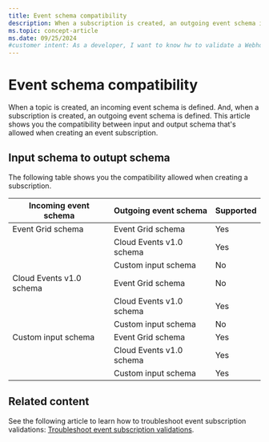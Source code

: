 ```yaml
---
title: Event schema compatibility
description: When a subscription is created, an outgoing event schema is defined. The following table shows you the compatibility allowed when creating a subscription. 
ms.topic: concept-article
ms.date: 09/25/2024
#customer intent: As a developer, I want to know hw to validate a Webhook endpoint using the CloudEvents v1.0 schema.
---
```



# Event schema compatibility
When a topic is created, an incoming event schema is defined. And, when a subscription is created, an outgoing event schema is defined. This article shows you the compatibility between input and output schema that's allowed when creating an event subscription.

## Input schema to outupt schema
The following table shows you the compatibility allowed when creating a subscription. 

| Incoming event schema | Outgoing event schema | Supported |
| ---- | ---- | ---- |
| Event Grid schema | Event Grid schema | Yes |
| | Cloud Events v1.0 schema | Yes |
| | Custom input schema | No |
| Cloud Events v1.0 schema | Event Grid schema | No |
| | Cloud Events v1.0 schema | Yes |
| | Custom input schema | No |
| Custom input schema | Event Grid schema | Yes |
| | Cloud Events v1.0 schema | Yes |
| | Custom input schema | Yes |

## Related content
See the following article to learn how to troubleshoot event subscription validations: [Troubleshoot event subscription validations](troubleshoot-subscription-validation.md).
